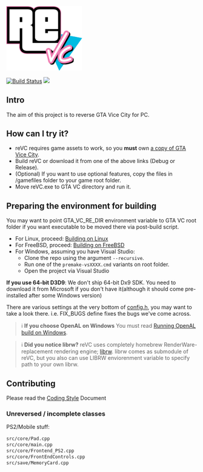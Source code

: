 <img src="https://github.com/burt111/re3/blob/miami/logo.png?raw=true" alt="re3 logo" width="200">

[![Build Status](https://img.shields.io/endpoint.svg?url=https%3A%2F%2Factions-badge.atrox.dev%2FGTAmodding%2Fre3%2Fbadge%3Fref%3Dmiami&style=flat)](https://actions-badge.atrox.dev/GTAmodding/re3/goto?ref=miami)
<a href="https://discord.gg/aKYAwCx92H"><img src="https://img.shields.io/badge/discord-join-7289DA.svg?logo=discord&longCache=true&style=flat" /></a>

## Intro

The aim of this project is to reverse GTA Vice City for PC.

## How can I try it?

- reVC requires game assets to work, so you **must** own [a copy of GTA Vice City](https://store.steampowered.com/app/12110/Grand_Theft_Auto_Vice_City/).
- Build reVC or download it from one of the above links (Debug or Release).
- (Optional) If you want to use optional features, copy the files in /gamefiles folder to your game root folder.
- Move reVC.exe to GTA VC directory and run it.

## Preparing the environment for building

You may want to point GTA_VC_RE_DIR environment variable to GTA VC root folder if you want executable to be moved there via post-build script.

- For Linux, proceed: [Building on Linux](https://github.com/GTAmodding/re3/wiki/Building-on-Linux)
- For FreeBSD, proceed: [Building on FreeBSD](https://github.com/GTAmodding/re3/wiki/Building-on-FreeBSD) 
- For Windows, assuming you have Visual Studio:
    - Clone the repo using the argument `--recursive`.
    - Run one of the `premake-vsXXXX.cmd` variants on root folder.
    - Open the project via Visual Studio  
    
**If you use 64-bit D3D9**: We don't ship 64-bit Dx9 SDK. You need to download it from Microsoft if you don't have it(although it should come pre-installed after some Windows version)  

There are various settings at the very bottom of [config.h](https://github.com/GTAmodding/re3/tree/miami/src/core/config.h), you may want to take a look there. i.e. FIX_BUGS define fixes the bugs we've come across.

> :information_source: **If you choose OpenAL on Windows** You must read [Running OpenAL build on Windows](https://github.com/GTAmodding/re3/wiki/Running-OpenAL-build-on-Windows).

> :information_source: **Did you notice librw?** reVC uses completely homebrew RenderWare-replacement rendering engine; [librw](https://github.com/aap/librw/). librw comes as submodule of reVC, but you also can use LIBRW enviorenment variable to specify path to your own librw.

## Contributing
Please read the [Coding Style](https://github.com/GTAmodding/re3/blob/master/CODING_STYLE.md) Document

### Unreversed / incomplete classes  

PS2/Mobile stuff:

	src/core/Pad.cpp
	src/core/main.cpp
	src/core/Frontend_PS2.cpp
	src/core/FrontEndControls.cpp
	src/save/MemoryCard.cpp

